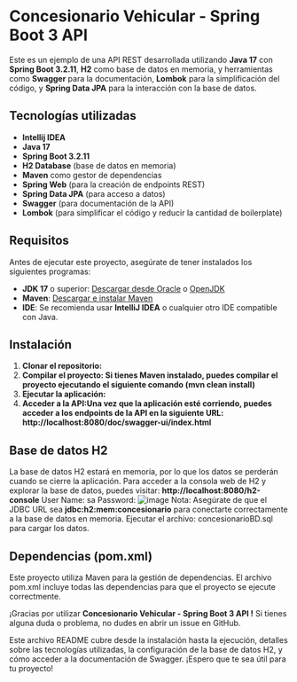 # Concesionario Vehicular - Spring Boot 3 API

Este es un ejemplo de una API REST desarrollada utilizando **Java 17** con **Spring Boot 3.2.11**, **H2** como base de datos en memoria,
y herramientas como **Swagger** para la documentación, **Lombok** para la simplificación del código, y **Spring Data JPA** para la interacción con la base de datos.

## Tecnologías utilizadas

- **Intellij IDEA**
- **Java 17**
- **Spring Boot 3.2.11**
- **H2 Database** (base de datos en memoria)
- **Maven** como gestor de dependencias
- **Spring Web** (para la creación de endpoints REST)
- **Spring Data JPA** (para acceso a datos)
- **Swagger** (para documentación de la API)
- **Lombok** (para simplificar el código y reducir la cantidad de boilerplate)

## Requisitos

Antes de ejecutar este proyecto, asegúrate de tener instalados los siguientes programas:

- **JDK 17** o superior: [Descargar desde Oracle](https://www.oracle.com/java/technologies/javase-jdk17-downloads.html) o [OpenJDK](https://openjdk.java.net/)
- **Maven**: [Descargar e instalar Maven](https://maven.apache.org/download.cgi)
- **IDE**: Se recomienda usar **IntelliJ IDEA** o cualquier otro IDE compatible con Java.

## Instalación

1. **Clonar el repositorio:**
2. **Compilar el proyecto: Si tienes Maven instalado, puedes compilar el proyecto ejecutando el siguiente comando (mvn clean install)**
3. **Ejecutar la aplicación:**
4. **Acceder a la API:Una vez que la aplicación esté corriendo, puedes acceder a los endpoints de la API en la siguiente URL: http://localhost:8080/doc/swagger-ui/index.html**

## Base de datos H2
   La base de datos H2 estará en memoria, por lo que los datos se perderán cuando se cierre la aplicación.
   Para acceder a la consola web de H2 y explorar la base de datos, puedes visitar: **http://localhost:8080/h2-console**
   User Name: sa
   Password: 
   ![image](https://github.com/user-attachments/assets/eddf779a-d3c8-41ca-800c-84bcedf0db5a)
   Nota: Asegúrate de que el JDBC URL sea **jdbc:h2:mem:concesionario** para conectarte correctamente a la base de datos en memoria.
   Ejecutar el archivo:  concesionarioBD.sql para cargar los datos.

## Dependencias (pom.xml)
Este proyecto utiliza Maven para la gestión de dependencias. El archivo pom.xml incluye todas las dependencias para que el proyecto se ejecute correctmente.


¡Gracias por utilizar **Concesionario Vehicular - Spring Boot 3 API !** Si tienes alguna duda o problema, no dudes en abrir un issue en GitHub.

Este archivo README cubre desde la instalación hasta la ejecución, detalles sobre las tecnologías utilizadas, la configuración de la base de datos H2, 
y cómo acceder a la documentación de Swagger. ¡Espero que te sea útil para tu proyecto!



  
